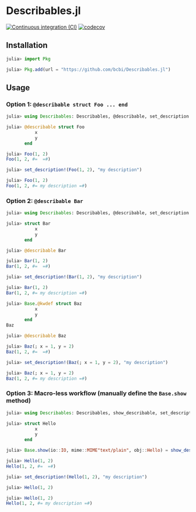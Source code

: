 # Describables.jl

[![Continuous integration (CI)](https://github.com/bcbi/Describables.jl/actions/workflows/ci.yml/badge.svg)](https://github.com/bcbi/Describables.jl/actions/workflows/ci.yml)
[![codecov](https://codecov.io/gh/bcbi/Describables.jl/graph/badge.svg?token=3GpnCnTyFz)](https://codecov.io/gh/bcbi/Describables.jl)

## Installation

```julia
julia> import Pkg

julia> Pkg.add(url = "https://github.com/bcbi/Describables.jl")
```

## Usage

### Option 1: `@describable struct Foo ... end`

```julia
julia> using Describables: Describables, @describable, set_description!

julia> @describable struct Foo
           x
           y
       end

julia> Foo(1, 2)
Foo(1, 2, #=  =#)

julia> set_description!(Foo(1, 2), "my description")

julia> Foo(1, 2)
Foo(1, 2, #= my description =#)
```

### Option 2: `@describable Bar`

```julia
julia> using Describables: Describables, @describable, set_description!

julia> struct Bar
           x
           y
       end

julia> @describable Bar

julia> Bar(1, 2)
Bar(1, 2, #=  =#)

julia> set_description!(Bar(1, 2), "my description")

julia> Bar(1, 2)
Bar(1, 2, #= my description =#)
```

```julia
julia> Base.@kwdef struct Baz
           x
           y
       end
Baz

julia> @describable Baz

julia> Baz(; x = 1, y = 2)
Baz(1, 2, #=  =#)

julia> set_description!(Baz(; x = 1, y = 2), "my description")

julia> Baz(; x = 1, y = 2)
Baz(1, 2, #= my description =#)
```

### Option 3: Macro-less workflow (manually define the `Base.show` method)

```julia
julia> using Describables: Describables, show_describable, set_description!

julia> struct Hello
           x
           y
       end

julia> Base.show(io::IO, mime::MIME"text/plain", obj::Hello) = show_describable(io, mime, obj)

julia> Hello(1, 2)
Hello(1, 2, #=  =#)

julia> set_description!(Hello(1, 2), "my description")

julia> Hello(1, 2)

julia> Hello(1, 2)
Hello(1, 2, #= my description =#)
```

